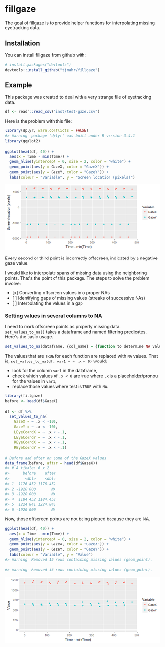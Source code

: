 
<!-- README.md is generated from README.Rmd. Please edit that file -->
fillgaze
========

The goal of fillgaze is to provide helper functions for interpolating missing eyetracking data.

Installation
------------

You can install fillgaze from github with:

``` r
# install.packages("devtools")
devtools::install_github("tjmahr/fillgaze")
```

Example
-------

This package was created to deal with a very strange file of eyetracking data.

``` r
df <- readr::read_csv("inst/test-gaze.csv")
```

Here is the problem with this file:

``` r
library(dplyr, warn.conflicts = FALSE)
#> Warning: package 'dplyr' was built under R version 3.4.1
library(ggplot2)

ggplot(head(df, 40)) + 
  aes(x = Time - min(Time)) + 
  geom_hline(yintercept = 0, size = 2, color = "white") + 
  geom_point(aes(y = GazeX, color = "GazeX")) +
  geom_point(aes(y = GazeY, color = "GazeY")) + 
  labs(colour = "Variable", y = "Screen location (pixels)")
```

![](fig/README-unnamed-chunk-2-1.png)

Every second or third point is incorrectly offscreen, indicated by a negative gaze value.

I would like to interpolate spans of missing data using the neighboring points. That's the point of this package. The steps to solve the problem involve:

-   \[x\] Converting offscreen values into proper NAs
-   \[ \] Identifying gaps of missing values (streaks of successive NAs)
-   \[ \] Interpolating the values in a gap

### Setting values in several columns to NA

I need to mark offscreen points as properly missing data. `set_values_to_na()` takes a dataframe and named filtering predicates. Here's the basic usage.

``` r
set_values_to_na(dataframe, {col_name} = {function to determine NA values})
```

The values that are `TRUE` for each function are replaced with `NA` values. That is, `set_values_to_na(df, var1 = ~ .x < 0)` would:

-   look for the column `var1` in the dataframe,
-   check which values of `.x < 0` are true where `.x` is a placeholder/pronou for the values in `var1`,
-   replace those values where test is `TRUE` with `NA`.

``` r
library(fillgaze)
before <- head(df$GazeX)

df <- df %>% 
  set_values_to_na(
    GazeX = ~ .x < -100, 
    GazeY = ~ .x < -100, 
    LEyeCoordX = ~ .x < -.1, 
    LEyeCoordY = ~ .x < -.1,
    REyeCoordX = ~ .x < -.1, 
    REyeCoordY = ~ .x < -.1)

# Before and after on some of the GazeX values
data_frame(before, after = head(df$GazeX))
#> # A tibble: 6 x 2
#>      before    after
#>       <dbl>    <dbl>
#> 1  1176.452 1176.452
#> 2 -1920.000       NA
#> 3 -1920.000       NA
#> 4  1184.452 1184.452
#> 5  1224.841 1224.841
#> 6 -1920.000       NA
```

Now, those offscreen points are not being plotted because they are NA.

``` r
ggplot(head(df, 40)) + 
  aes(x = Time - min(Time)) + 
  geom_hline(yintercept = 0, size = 2, color = "white") + 
  geom_point(aes(y = GazeX, color = "GazeX")) +
  geom_point(aes(y = GazeY, color = "GazeY")) + 
  labs(colour = "Variable", y = "Value")
#> Warning: Removed 15 rows containing missing values (geom_point).

#> Warning: Removed 15 rows containing missing values (geom_point).
```

![](fig/README-unnamed-chunk-5-1.png)
